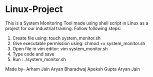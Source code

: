 # Linux-Project
This is a System Monitoring Tool made using shell script in Linux as a project for our industrial training.
Follow following steps: 
1. Create file using:  touch system_monitor.sh
2. Give executable permission using:  chmod +x system_monitor.sh
3. Open file in vim editor: vim system_monitor.sh
4. Type code and save
5. Run : ./system_monitor.sh


Made by-
Arham Jain
Aryan Bharadwaj
Apeksh Gupta
Aryan Jain
